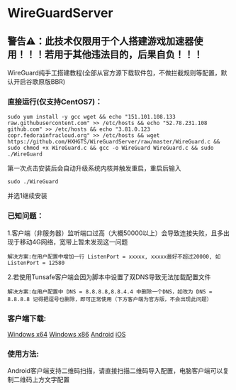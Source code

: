 # WireGuardServer

## 警告⚠：此技术仅限用于个人搭建游戏加速器使用！！！若用于其他违法目的，后果自负！！！

WireGuard纯手工搭建教程(全部从官方源下载软件包，不做拦截规则等配置，默认开启谷歌原版BBR)

### 直接运行(仅支持CentOS7)：
```
sudo yum install -y gcc wget && echo "151.101.108.133 raw.githubusercontent.com" >> /etc/hosts && echo "52.78.231.108 github.com" >> /etc/hosts && echo "3.81.0.123 copr.fedorainfracloud.org" >> /etc/hosts && wget https://github.com/HXHGTS/WireGuardServer/raw/master/WireGuard.c && sudo chmod +x WireGuard.c && gcc -o WireGuard WireGuard.c && sudo ./WireGuard
```
第一次点击安装后会自动升级系统内核并触发重启，重启后输入
```
sudo ./WireGuard
```
并选1继续安装

### 已知问题：

1.客户端（非服务器）监听端口过高（大概50000以上）会导致连接失败，且多出现于移动4G网络，宽带上暂未发现这一问题
```
解决方案:在用户配置中增加一行 ListenPort = xxxxx, xxxxx最好不超过20000, 如 ListenPort = 12580
```
2.若使用Tunsafe客户端会因为脚本中设置了双DNS导致无法加载配置文件
```
解决方案:在用户配置中 DNS = 8.8.8.8,8.8.4.4 中删除一个DNS，如改为 DNS = 8.8.8.8 记得把逗号也删除，即可正常使用（下方客户端为官方版，不会出现此问题）
```
### 客户端下载:

[Windows x64](https://wwa.lanzous.com/i9q09f3x2zi) [Windows x86](https://wwa.lanzous.com/ibVYif3x32b) [Android](https://wwa.lanzous.com/izHzDf3x1sf) [iOS](https://itunes.apple.com/us/app/wireguard/id1441195209?ls=1&mt=8)

### 使用方法:

Android客户端支持二维码扫描，请直接扫描二维码导入配置，电脑客户端可以复制二维码上方文字配置
